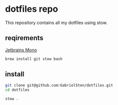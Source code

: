 # dotfiles repo

This repository contains all my dotfiles using stow.

## reqirements

[Jetbrains Mono](https://www.jetbrains.com/lp/mono/)

```bash
brew install git stow bash
```

## install

```bash
git clone git@github.com:GabrielSten/dotfiles.git
cd dotfiles
```

```bash
stow .
```
